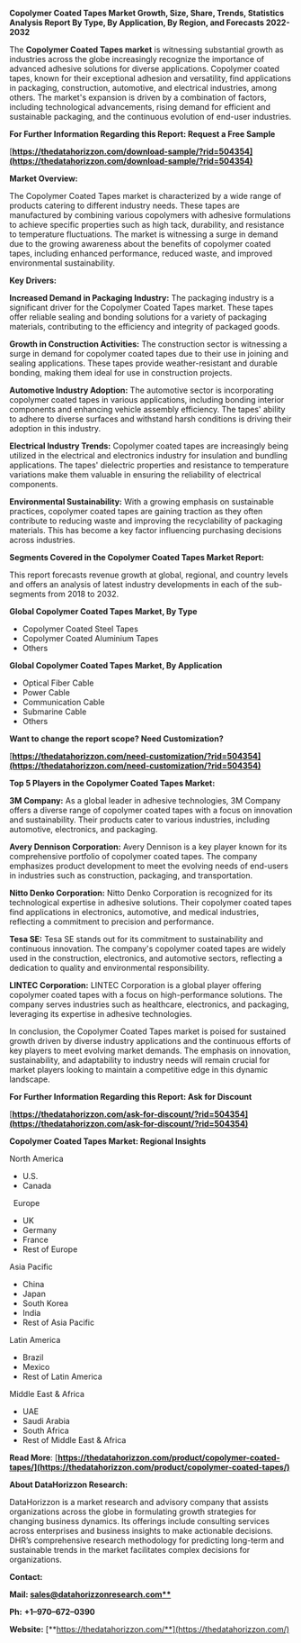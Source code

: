 ﻿**Copolymer Coated Tapes  Market Growth, Size, Share, Trends, Statistics Analysis Report By Type, By Application, By Region, and Forecasts 2022-2032**

The **Copolymer Coated Tapes market** is witnessing substantial growth as industries across the globe increasingly recognize the importance of advanced adhesive solutions for diverse applications. Copolymer coated tapes, known for their exceptional adhesion and versatility, find applications in packaging, construction, automotive, and electrical industries, among others. The market's expansion is driven by a combination of factors, including technological advancements, rising demand for efficient and sustainable packaging, and the continuous evolution of end-user industries. 

**For Further Information Regarding this Report: Request a Free Sample**	

[**https://thedatahorizzon.com/download-sample/?rid=504354](https://thedatahorizzon.com/download-sample/?rid=504354)** 

**Market Overview:**

The Copolymer Coated Tapes market is characterized by a wide range of products catering to different industry needs. These tapes are manufactured by combining various copolymers with adhesive formulations to achieve specific properties such as high tack, durability, and resistance to temperature fluctuations. The market is witnessing a surge in demand due to the growing awareness about the benefits of copolymer coated tapes, including enhanced performance, reduced waste, and improved environmental sustainability.

**Key Drivers:**

**Increased Demand in Packaging Industry:** The packaging industry is a significant driver for the Copolymer Coated Tapes market. These tapes offer reliable sealing and bonding solutions for a variety of packaging materials, contributing to the efficiency and integrity of packaged goods.

**Growth in Construction Activities:** The construction sector is witnessing a surge in demand for copolymer coated tapes due to their use in joining and sealing applications. These tapes provide weather-resistant and durable bonding, making them ideal for use in construction projects.

**Automotive Industry Adoption:** The automotive sector is incorporating copolymer coated tapes in various applications, including bonding interior components and enhancing vehicle assembly efficiency. The tapes' ability to adhere to diverse surfaces and withstand harsh conditions is driving their adoption in this industry.

**Electrical Industry Trends:** Copolymer coated tapes are increasingly being utilized in the electrical and electronics industry for insulation and bundling applications. The tapes' dielectric properties and resistance to temperature variations make them valuable in ensuring the reliability of electrical components.

**Environmental Sustainability:** With a growing emphasis on sustainable practices, copolymer coated tapes are gaining traction as they often contribute to reducing waste and improving the recyclability of packaging materials. This has become a key factor influencing purchasing decisions across industries. 

**Segments Covered in the Copolymer Coated Tapes Market Report:**

This report forecasts revenue growth at global, regional, and country levels and offers an analysis of latest industry developments in each of the sub-segments from 2018 to 2032.

**Global Copolymer Coated Tapes Market, By Type**

- Copolymer Coated Steel Tapes
- Copolymer Coated Aluminium Tapes
- Others

**Global Copolymer Coated Tapes Market, By Application**

- Optical Fiber Cable
- Power Cable
- Communication Cable
- Submarine Cable
- Others


**Want to change the report scope? Need Customization?**

[**https://thedatahorizzon.com/need-customization/?rid=504354](https://thedatahorizzon.com/need-customization/?rid=504354)** 

**Top 5 Players in the Copolymer Coated Tapes Market:**

**3M Company:** As a global leader in adhesive technologies, 3M Company offers a diverse range of copolymer coated tapes with a focus on innovation and sustainability. Their products cater to various industries, including automotive, electronics, and packaging.

**Avery Dennison Corporation:** Avery Dennison is a key player known for its comprehensive portfolio of copolymer coated tapes. The company emphasizes product development to meet the evolving needs of end-users in industries such as construction, packaging, and transportation.

**Nitto Denko Corporation:** Nitto Denko Corporation is recognized for its technological expertise in adhesive solutions. Their copolymer coated tapes find applications in electronics, automotive, and medical industries, reflecting a commitment to precision and performance.

**Tesa SE:** Tesa SE stands out for its commitment to sustainability and continuous innovation. The company's copolymer coated tapes are widely used in the construction, electronics, and automotive sectors, reflecting a dedication to quality and environmental responsibility.

**LINTEC Corporation:** LINTEC Corporation is a global player offering copolymer coated tapes with a focus on high-performance solutions. The company serves industries such as healthcare, electronics, and packaging, leveraging its expertise in adhesive technologies.

In conclusion, the Copolymer Coated Tapes market is poised for sustained growth driven by diverse industry applications and the continuous efforts of key players to meet evolving market demands. The emphasis on innovation, sustainability, and adaptability to industry needs will remain crucial for market players looking to maintain a competitive edge in this dynamic landscape.

**For Further Information Regarding this Report: Ask for Discount**	

[**https://thedatahorizzon.com/ask-for-discount/?rid=504354](https://thedatahorizzon.com/ask-for-discount/?rid=504354)** 

**Copolymer Coated Tapes Market: Regional Insights**

North America

- U.S.
- Canada

` `Europe

- UK
- Germany
- France
- Rest of Europe

Asia Pacific

- China
- Japan
- South Korea
- India
- Rest of Asia Pacific

Latin America

- Brazil
- Mexico
- Rest of Latin America

Middle East & Africa

- UAE
- Saudi Arabia
- South Africa
- Rest of Middle East & Africa

**Read More**: [**https://thedatahorizzon.com/product/copolymer-coated-tapes/](https://thedatahorizzon.com/product/copolymer-coated-tapes/)** 

**About DataHorizzon Research:**

DataHorizzon is a market research and advisory company that assists organizations across the globe in formulating growth strategies for changing business dynamics. Its offerings include consulting services across enterprises and business insights to make actionable decisions. DHR’s comprehensive research methodology for predicting long-term and sustainable trends in the market facilitates complex decisions for organizations.

**Contact:**

**Mail: [sales@datahorizzonresearch.com**](mailto:sales@datahorizzonresearch.com)**

**Ph:** **+1–970–672–0390**

**Website:** [**https://thedatahorizzon.com/**](https://thedatahorizzon.com/)

